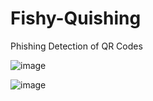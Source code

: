 # Fishy-Quishing

Phishing Detection of QR Codes

![image](https://github.com/PallaviHarish/Fishy-Quishing/assets/106737458/fd22ec16-2c59-456e-936f-d97c674137db)

![image](https://github.com/PallaviHarish/Fishy-Quishing/assets/106737458/6e91019e-3856-431c-9fd6-e27c4dc9f9de)
